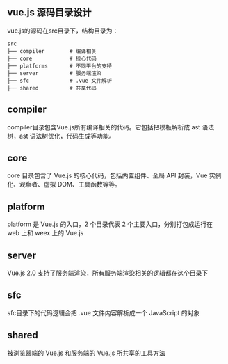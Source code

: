 ## vue.js 源码目录设计

vue.js的源码在src目录下，结构目录为：
```
src
├── compiler        # 编译相关 
├── core            # 核心代码 
├── platforms       # 不同平台的支持
├── server          # 服务端渲染
├── sfc             # .vue 文件解析
├── shared          # 共享代码
```
## compiler
compiler目录包含Vue.js所有编译相关的代码。它包括把模板解析成 ast 语法树，ast 语法树优化，代码生成等功能。

## core
core 目录包含了 Vue.js 的核心代码，包括内置组件、全局 API 封装，Vue 实例化、观察者、虚拟 DOM、工具函数等等。

## platform 

platform 是 Vue.js 的入口，2 个目录代表 2 个主要入口，分别打包成运行在 web 上和 weex 上的 Vue.js

## server
Vue.js 2.0 支持了服务端渲染，所有服务端渲染相关的逻辑都在这个目录下

## sfc
sfc目录下的代码逻辑会把 .vue 文件内容解析成一个 JavaScript 的对象

## shared
被浏览器端的 Vue.js 和服务端的 Vue.js 所共享的工具方法